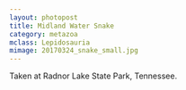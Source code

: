 ```yaml
---
layout: photopost 
title: Midland Water Snake
category: metazoa
mclass: Lepidosauria
mimage: 20170324_snake_small.jpg
---
```



Taken at Radnor Lake State Park, Tennessee.
